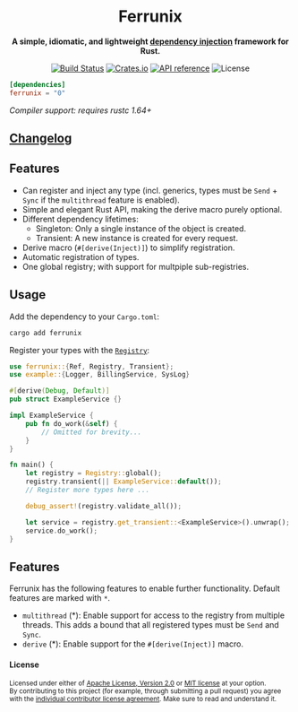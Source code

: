 <div align="center">
  <h1>Ferrunix</h1>
  <p>
    <strong>A simple, idiomatic, and lightweight <a href="https://en.wikipedia.org/wiki/Dependency_injection">dependency injection</a> framework for Rust.</strong>
  </p>
  <p>

[![Build Status](https://github.com/leandros/ferrunix/actions/workflows/ci.yml/badge.svg)](https://github.com/leandros/ferrunix/actions)
[![Crates.io](https://img.shields.io/crates/v/ferrunix.svg)](https://crates.io/crates/ferrunix)
[![API reference](https://docs.rs/ferrunix/badge.svg)](https://docs.rs/ferrunix/)
![License](https://img.shields.io/crates/l/ferrunix.svg)

  </p>
</div>

```toml
[dependencies]
ferrunix = "0"
```

*Compiler support: requires rustc 1.64+*

## [Changelog](https://github.com/Leandros/ferrunix/releases)

## Features

- Can register and inject any type (incl. generics, types must be `Send` +
    `Sync` if the `multithread` feature is enabled).
- Simple and elegant Rust API, making the derive macro purely optional.
- Different dependency lifetimes:
    - Singleton: Only a single instance of the object is created.
    - Transient: A new instance is created for every request.
- Derive macro (`#[derive(Inject)]`) to simplify registration.
- Automatic registration of types.
- One global registry; with support for multpiple sub-registries.

## Usage

Add the dependency to your `Cargo.toml`:

```bash
cargo add ferrunix
```

Register your types with the [`Registry`](https://docs.rs/ferrunix/latest/ferrunix/):

```rust
use ferrunix::{Ref, Registry, Transient};
use example::{Logger, BillingService, SysLog}

#[derive(Debug, Default)]
pub struct ExampleService {}

impl ExampleService {
    pub fn do_work(&self) {
        // Omitted for brevity...
    }
}

fn main() {
    let registry = Registry::global();
    registry.transient(|| ExampleService::default());
    // Register more types here ...

    debug_assert!(registry.validate_all());

    let service = registry.get_transient::<ExampleService>().unwrap();
    service.do_work();
}
```

## Features

Ferrunix has the following features to enable further functionality.
Default features are marked with `*`.

- `multithread` (*): Enable support for access to the registry from multiple threads.
    This adds a bound that all registered types must be `Send` and `Sync`.
- `derive` (*): Enable support for the `#[derive(Inject)]` macro.

#### License

<sup>
Licensed under either of <a href="LICENSE-APACHE">Apache License, Version
2.0</a> or <a href="LICENSE-MIT">MIT license</a> at your option.
</sup>

<br>

<sub>
By contributing to this project (for example, through submitting a pull
request) you agree with the <a
href="https://github.com/Leandros/ferrunix/blob/master/Contributors-License-Agreement.md">individual
contributor license agreement</a>. Make sure to read and understand it.
</sub>
